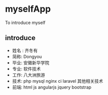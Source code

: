 # myselfApp
To introduce myself



## introduce

* 姓名 : 齐冬有
* 简称: Dongyou
* 毕业: 安徽新华学院
* 专业: 软件技术
* 工作: 八大洲旅游
* 技术: php mysql nginx ci laravel 其他相关技术
* 前端: html js angularjs jquery bootstrap 

	

